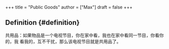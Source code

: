 +++
title = "Public Goods"
author = ["Max"]
draft = false
+++

## Definition {#definition}

共用品：如果物品是一个电视节目，你在家中看，我也在家中看同一节目，你看你的，我
看我的，互不干扰，那么该电视节目就是共用品了。
